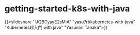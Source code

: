 # getting-started-k8s-with-java


{{<slideshare "IJQBCyayE2sMiA" "yasu7ri/kubernetes-with-java" "Kubernetes超入門 with java" "Yasunari Tanaka">}}
